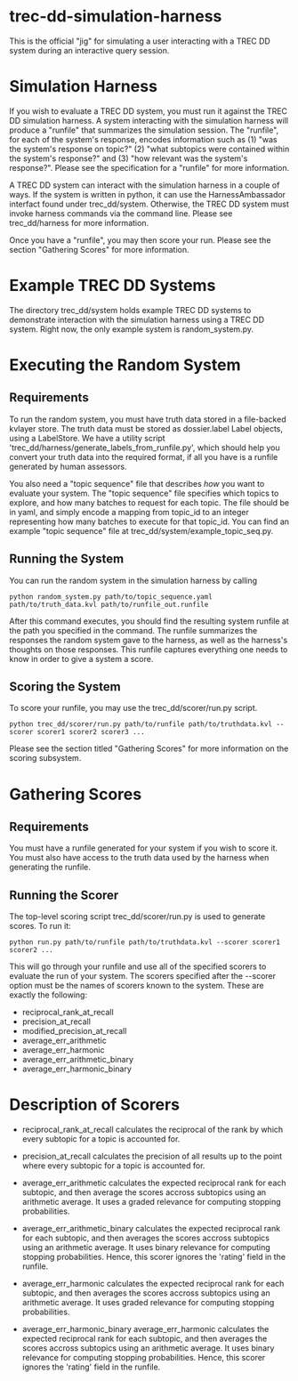 # trec-dd-simulation-harness

This is the official "jig" for simulating a user interacting with a
TREC DD system during an interactive query session.

# Simulation Harness

If you wish to evaluate a TREC DD system, you must run it against the
TREC DD simulation harness. A system interacting with the simulation
harness will produce a "runfile" that summarizes the simulation
session.  The "runfile", for each of the system's response, encodes
information such as (1) "was the system's response on topic?" (2)
"what subtopics were contained within the system's response?"  and (3)
"how relevant was the system's response?". Please see the
specification for a "runfile" for more information.

A TREC DD system can interact with the simulation harness in a couple
of ways. If the system is written in python, it can use the
HarnessAmbassador interfact found under trec\_dd/system. Otherwise,
the TREC DD system must invoke harness commands via the command
line. Please see trec_dd/harness for more information.

Once you have a "runfile", you may then score your run. Please
see the section "Gathering Scores" for more information.

# Example TREC DD Systems

The directory trec\_dd/system holds example TREC DD systems to
demonstrate interaction with the simulation harness using a TREC DD
system. Right now, the only example system is random_system.py.

# Executing the Random System

## Requirements

To run the random system, you must have truth data stored
in a file-backed kvlayer store. The truth data must be stored as
dossier.label Label objects, using a LabelStore. We have a utility
script 'trec\_dd/harness/generate\_labels\_from\_runfile.py', which should
help you convert your truth data into the required format, if all you
have is a runfile generated by human assessors.

You also need a "topic sequence" file that describes *how* you want to
evaluate your system. The "topic sequence" file specifies which topics
to explore, and how many batches to request for each topic. The file
should be in yaml, and simply encode a mapping from topic\_id to an
integer representing how many batches to execute for that
topic\_id. You can find an example "topic sequence" file at
trec_dd/system/example\_topic\_seq.py.

## Running the System

You can run the random system in the simulation harness by
calling

    python random_system.py path/to/topic_sequence.yaml path/to/truth_data.kvl path/to/runfile_out.runfile

After this command executes, you should find the resulting system
runfile at the path you specified in the command. The runfile summarizes
the responses the random system gave to the harness, as well as the harness's
thoughts on those responses. This runfile captures everything one needs to
know in order to give a system a score.

## Scoring the System

To score your runfile, you may use the trec_dd/scorer/run.py script.

    python trec_dd/scorer/run.py path/to/runfile path/to/truthdata.kvl --scorer scorer1 scorer2 scorer3 ...

Please see the section titled "Gathering Scores" for more information on the scoring
subsystem.

# Gathering Scores

## Requirements

You must have a runfile generated for your system if you wish to score
it. You must also have access to the truth data used by the harness
when generating the runfile.

## Running the Scorer

The top-level scoring script trec\_dd/scorer/run.py is used to generate
scores. To run it:

    python run.py path/to/runfile path/to/truthdata.kvl --scorer scorer1 scorer2 ...

This will go through your runfile and use all of the specified scorers to
evaluate the run of your system. The scorers specified after the --scorer
option must be the names of scorers known to the system. These are
exactly the following:

 * reciprocal\_rank\_at\_recall
 * precision\_at\_recall
 * modified\_precision\_at\_recall
 * average\_err\_arithmetic
 * average\_err\_harmonic
 * average\_err\_arithmetic\_binary
 * average\_err\_harmonic\_binary

# Description of Scorers

 * reciprocal\_rank\_at\_recall calculates the reciprocal of the rank by which
 every subtopic for a topic is accounted for.

 * precision\_at\_recall calculates the precision of all results up to the point
 where every subtopic for a topic is accounted for.

 * average\_err\_arithmetic calculates the expected reciprocal rank
 for each subtopic, and then average the scores accross subtopics
 using an arithmetic average. It uses a graded relevance for computing
 stopping probabilities.

 * average\_err\_arithmetic\_binary calculates the expected reciprocal
 rank for each subtopic, and then averages the scores accross
 subtopics using an arithmetic average. It uses binary relevance for
 computing stopping probabilities. Hence, this scorer ignores the
 'rating' field in the runfile.

 * average\_err\_harmonic calculates the expected reciprocal rank for
 each subtopic, and then averages the scores accross subtopics using
 an arithmetic average. It uses graded relevance for computing
 stopping probabilities.

 * average\_err\_harmonic\_binary average\_err\_harmonic calculates the expected reciprocal rank for
 each subtopic, and then averages the scores accross subtopics using
 an arithmetic average. It uses binary relevance for computing stopping probabilities. Hence,
 this scorer ignores the 'rating' field in the runfile.
